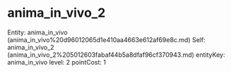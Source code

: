 # anima_in_vivo_2

Entity: anima_in_vivo (anima_in_vivo%20d96012065d1e410aa4663e612af69e8c.md)
Self: anima_in_vivo_2 (anima_in_vivo_2%205012603fabaf44b5a8dfaf96cf370943.md)
entityKey: anima_in_vivo
level: 2
pointCost: 1

[](Untitled%20fe6e68acfaa64fe295f8484fa0743094.md)